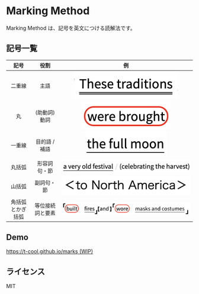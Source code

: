 # Marking Method

Marking Method は、記号を英文につける読解法です。

## 記号一覧

| 記号 | 役割 | 例 |
|:---:|:---:|:---:|
| 二重線 | 主語 | ![subject](./img/subject.png) |
| 丸 | (助動詞) 動詞 | ![verb](./img/verb.png) |
| 一重線 | 目的語 / 補語 | ![obj](./img/obj.png) |
| 丸括弧 | 形容詞句・節 | ![adj](./img/adj.png) |
| 山括弧 | 副詞句・節 | ![adv](./img/adv.png) |
| 角括弧とかぎ括弧 | 等位接続詞と要素 | ![conj](./img/conj.png) |

## Demo 

[https://t-cool.github.io/marks (WIP)](https://t-cool.github.io/marks)

## ライセンス

MIT
